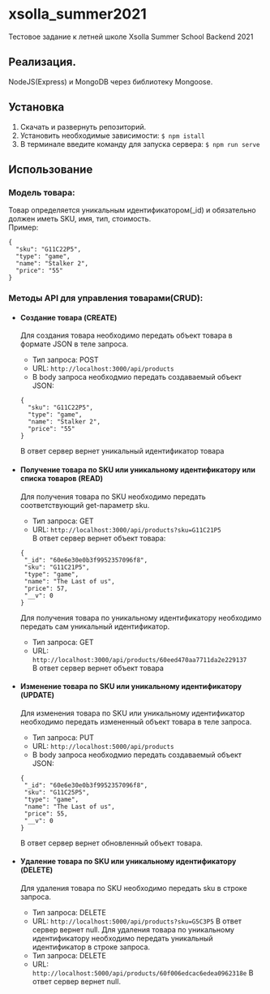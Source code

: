 # xsolla_summer2021
   Тестовое задание к летней школе Xsolla Summer School Backend 2021

## Реализация.
   NodeJS(Express) и MongoDB через библиотеку Mongoose.

## Установка
1. Скачать и развернуть репозиторий.
2. Установить необходимые зависимости:
    `$ npm istall`
3. В терминале введите команду для запуска сервера:
    `$ npm run serve`

## Использование
### Модель товара:
   Товар определяется уникальным идентификатором(_id) и обязательно должен иметь SKU, имя, тип, стоимость.  
Пример:
  ```
  {
    "sku": "G11C22P5",
    "type": "game",
    "name": "Stalker 2",
    "price": "55"
  }
  ```
### Методы API для управления товарами(CRUD): 
  * #### Создание товара (CREATE)
    Для создания товара необходимо передать объект товара в формате JSON в теле запроса.
    - Тип запроса: POST
    - URL: `http://localhost:3000/api/products`  
    - В body запроса необходмио передать  создаваемый объект JSON:  
    ```
    {
      "sku": "G11C22P5",
      "type": "game",
      "name": "Stalker 2",
      "price": "55"
    }
    ```
    В ответ сервер вернет уникальный идентификатор товара
    
  * #### Получение товара по SKU или уникальному идентификатору или списка товаров (READ)  
    Для получения товара по SKU необходимо передать соответствующий get-параметр sku.
    - Тип запроса: GET
    - URL: `http://localhost:3000/api/products?sku=G11C21P5`  
    В ответ сервер вернет объект товара:
     ```
    {
      "_id": "60e6e30e0b3f9952357096f8",
      "sku": "G11C21P5",
      "type": "game",
      "name": "The Last of us",
      "price": 57,
      "__v": 0
    }
    ```
    Для получения товара по уникальному идентификатору необходимо передать сам уникальный идентификатор.
    - Тип запроса: GET
    - URL: `http://localhost:3000/api/products/60eed470aa7711da2e229137`  
    В ответ сервер вернет объект товара
  * #### Изменение товара по SKU или уникальному идентификатору (UPDATE)  
    Для изменения товара по SKU или уникальному идентификатор необходимо передать измененный объект товара в теле запроса.
    - Тип запроса: PUT
    - URL: `http://localhost:5000/api/products` 
    - В body запроса необходмио передать создаваемый объект JSON:  
     ```
    {
      "_id": "60e6e30e0b3f9952357096f8",
      "sku": "G11C25P5",
      "type": "game",
      "name": "The Last of us",
      "price": 55,
      "__v": 0
    }
    ```
    В ответ сервер вернет обновленный объект товара.
  * #### Удаление товара по SKU или уникальному идентификатору (DELETE)  
    Для удаления товара по SKU необходимо передать sku в строке запроса.
    - Тип запроса: DELETE
    - URL: `http://localhost:5000/api/products?sku=G5C3P5` 
    В ответ сервер вернет null.
    Для удаления товара по уникальному идентификатору необходимо передать уникальный идентификатор в строке запроса.
    - Тип запроса: DELETE
    - URL: `http://localhost:5000/api/products/60f006edcac6edea0962318e` 
    В ответ сервер вернет null.